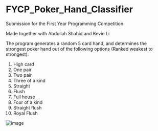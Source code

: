 # FYCP_Poker_Hand_Classifier
Submission for the First Year Programming Competition

Made together with Abdullah Shahid and Kevin Li

The program generates a random 5 card hand, and determines the strongest poker hand out of the following options (Ranked weakest to strongest):
1. High card
2. One pair
3. Two pair
4. Three of a kind
5. Straight
6. Flush
7. Full house
8. Four of a kind
9. Straight flush
10. Royal Flush

![image](https://user-images.githubusercontent.com/15254803/113495799-d3ec2680-94c1-11eb-8d73-eca80c589b47.png)

